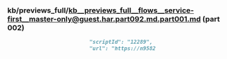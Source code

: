 ### kb/previews_full/kb__previews_full__flows__service-first__master-only@guest.har.part092.md.part001.md (part 002)

```md
                          "scriptId": "12289",
                          "url": "https://n9582
```

```
